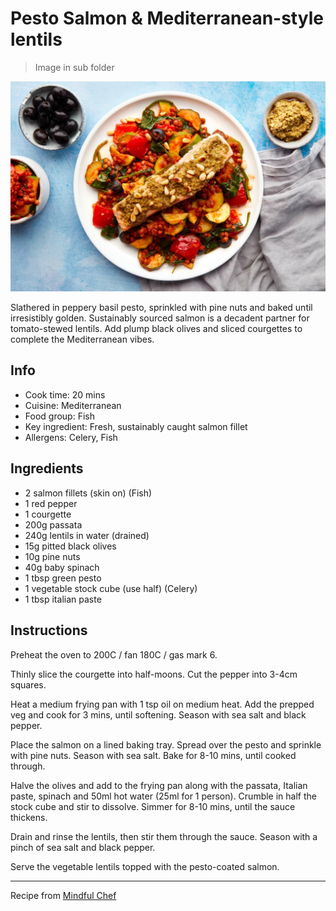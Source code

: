 # Pesto Salmon & Mediterranean-style lentils

> Image in sub folder

![Pesto & Tempeh Casserole](images/pesto-salmon-lentils.jpg)

Slathered in peppery basil pesto, sprinkled with pine nuts and baked until irresistibly golden. Sustainably sourced salmon is a decadent partner for tomato-stewed lentils. Add plump black olives and sliced courgettes to complete the Mediterranean vibes.

## Info

- Cook time: 20 mins
- Cuisine: Mediterranean
- Food group: Fish
- Key ingredient: Fresh, sustainably caught salmon fillet
- Allergens: Celery, Fish

## Ingredients

- 2 salmon fillets (skin on) (Fish)
- 1 red pepper
- 1 courgette
- 200g passata
- 240g lentils in water (drained)
- 15g pitted black olives
- 10g pine nuts
- 40g baby spinach
- 1 tbsp green pesto
- 1 vegetable stock cube (use half) (Celery)
- 1 tbsp italian paste

## Instructions


Preheat the oven to 200C / fan 180C / gas mark 6. 

Thinly slice the courgette into half-moons. Cut the pepper into 3-4cm squares. 

Heat a medium frying pan with 1 tsp oil on medium heat. Add the prepped veg and cook for 3 mins, until softening. Season with sea salt and black pepper.

Place the salmon on a lined baking tray. Spread over the pesto and sprinkle with pine nuts. Season with sea salt. Bake for 8-10 mins, until cooked through.

Halve the olives and add to the frying pan along with the passata, Italian paste, spinach and 50ml hot water (25ml for 1 person). Crumble in half the stock cube and stir to dissolve. Simmer for 8-10 mins, until the sauce thickens. 

Drain and rinse the lentils, then stir them through the sauce. Season with a pinch of sea salt and black pepper.

Serve the vegetable lentils topped with the pesto-coated salmon.

---

Recipe from [Mindful Chef](https://www.mindfulchef.com/healthy-recipes/roasted-pesto-salmon-and-mediterranean-style-lentils)

